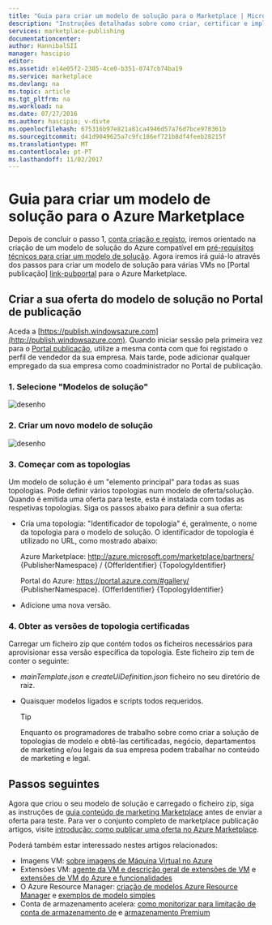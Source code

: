 ```yaml
---
title: "Guia para criar um modelo de solução para o Marketplace | Microsoft Docs"
description: "Instruções detalhadas sobre como criar, certificar e implementar um modelo de solução da imagem de várias VMS para comprar no Azure Marketplace."
services: marketplace-publishing
documentationcenter: 
author: HannibalSII
manager: hascipio
editor: 
ms.assetid: e14e05f2-2385-4ce0-b351-0747cb74ba19
ms.service: marketplace
ms.devlang: na
ms.topic: article
ms.tgt_pltfrm: na
ms.workload: na
ms.date: 07/27/2016
ms.author: hascipio; v-divte
ms.openlocfilehash: 675316b97e821a81ca4946d57a76d7bce978361b
ms.sourcegitcommit: d41d9049625a7c9fc186ef721b8df4feeb28215f
ms.translationtype: MT
ms.contentlocale: pt-PT
ms.lasthandoff: 11/02/2017
---
```

# <a name="guide-to-create-a-solution-template-for-azure-marketplace"></a>Guia para criar um modelo de solução para o Azure Marketplace
Depois de concluir o passo 1, [conta criação e registo][link-acct-creation], iremos orientado na criação de um modelo de solução do Azure compatível em [pré-requisitos técnicos para criar um modelo de solução](marketplace-publishing-solution-template-creation-prerequisites.md). Agora iremos irá guiá-lo através dos passos para criar um modelo de solução para várias VMs no [Portal publicação] [ link-pubportal] para o Azure Marketplace.

## <a name="create-your-solution-template-offer-in-the-publishing-portal"></a>Criar a sua oferta do modelo de solução no Portal de publicação
Aceda a [https://publish.windowsazure.com](http://publish.windowsazure.com). Quando iniciar sessão pela primeira vez para o [Portal publicação](https://publish.windowsazure.com/), utilize a mesma conta com que foi registado o perfil de vendedor da sua empresa. Mais tarde, pode adicionar qualquer empregado da sua empresa como coadministrador no Portal de publicação.

### <a name="1-select-solution-templates"></a>1. Selecione "Modelos de solução"
  ![desenho][img-pubportal-menu-sol-templ]

### <a name="2-create-a-new-solution-template"></a>2. Criar um novo modelo de solução
  ![desenho][img-pubportal-sol-templ-new]

### <a name="3-start-with-topologies"></a>3. Começar com as topologias
Um modelo de solução é um "elemento principal" para todas as suas topologias. Pode definir vários topologias num modelo de oferta/solução. Quando é emitida uma oferta para teste, esta é instalada com todas as respetivas topologias. Siga os passos abaixo para definir a sua oferta:     

* Cria uma topologia: "Identificador de topologia" é, geralmente, o nome da topologia para o modelo de solução. O identificador de topologia é utilizado no URL, como mostrado abaixo:

  Azure Marketplace: http://azure.microsoft.com/marketplace/partners/ {PublisherNamespace} / {OfferIdentifier} {TopologyIdentifier}

  Portal do Azure: https://portal.azure.com/#gallery/ {PublisherNamespace}. {OfferIdentifier} {TopologyIdentifier}
* Adicione uma nova versão.

### <a name="4-get-your-topology-versions-certified"></a>4. Obter as versões de topologia certificadas
Carregar um ficheiro zip que contém todos os ficheiros necessários para aprovisionar essa versão específica da topologia. Este ficheiro zip tem de conter o seguinte:

* *mainTemplate.json* e *createUiDefinition.json* ficheiro no seu diretório de raiz.
* Quaisquer modelos ligados e scripts todos requeridos.

  > [!TIP]
  > Enquanto os programadores de trabalho sobre como criar a solução de topologias de modelo e obtê-las certificadas, negócio, departamentos de marketing e/ou legais da sua empresa podem trabalhar no conteúdo de marketing e legal.
  >
  >

## <a name="next-steps"></a>Passos seguintes
Agora que criou o seu modelo de solução e carregado o ficheiro zip, siga as instruções de [guia conteúdo de marketing Marketplace](marketplace-publishing-push-to-staging.md) antes de enviar a oferta para teste. Para ver o conjunto completo de marketplace publicação artigos, visite [introdução: como publicar uma oferta no Azure Marketplace](marketplace-publishing-getting-started.md).

Poderá também estar interessado nestes artigos relacionados:

* Imagens VM: [sobre imagens de Máquina Virtual no Azure](https://msdn.microsoft.com/library/azure/dn790290.aspx)
* Extensões VM: [agente da VM e descrição geral de extensões de VM](https://msdn.microsoft.com/library/azure/dn832621.aspx) e [extensões de VM do Azure e funcionalidades](https://msdn.microsoft.com/library/azure/dn606311.aspx)
* O Azure Resource Manager: [criação de modelos Azure Resource Manager](../azure-resource-manager/resource-group-authoring-templates.md) e [exemplos de modelo simples](https://github.com/rjmax/ArmExamples)
* Conta de armazenamento acelera: [como monitorizar para limitação de conta de armazenamento de](http://blogs.msdn.com/b/mast/archive/2014/08/02/how-to-monitor-for-storage-account-throttling.aspx) e [armazenamento Premium](../virtual-machines/windows/premium-storage.md#scalability-and-performance-targets)

[img-pubportal-menu-sol-templ]:media/marketplace-publishing-solution-template-creation/pubportal-menu-solution-templates.png
[img-pubportal-sol-templ-new]:media/marketplace-publishing-solution-template-creation/pubportal-solution-template-new.png
[link-acct-creation]:marketplace-publishing-accounts-creation-registration.md
[link-pubportal]:https://publish.windowsazure.com

